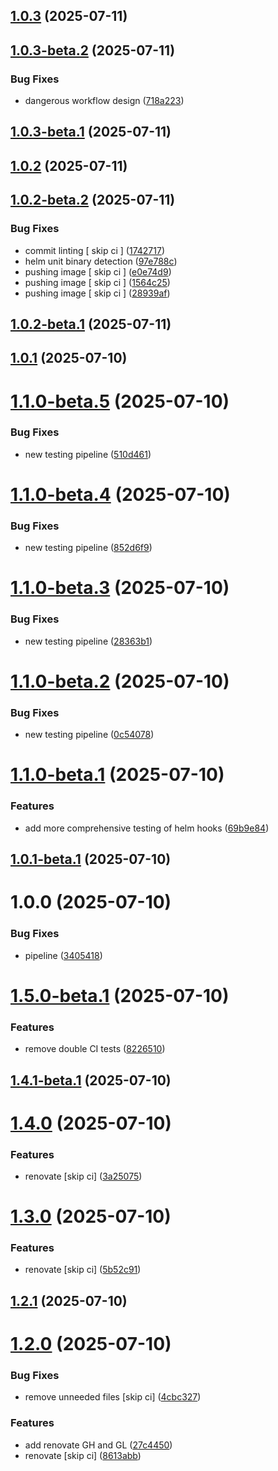 ## [1.0.3](https://github.com/jorisdejosselin/pre-commit-helm/compare/v1.0.2...v1.0.3) (2025-07-11)

## [1.0.3-beta.2](https://github.com/jorisdejosselin/pre-commit-helm/compare/v1.0.3-beta.1...v1.0.3-beta.2) (2025-07-11)


### Bug Fixes

* dangerous workflow design ([718a223](https://github.com/jorisdejosselin/pre-commit-helm/commit/718a2237cd776936f97d95d28dfe0c8f38539eda))

## [1.0.3-beta.1](https://github.com/jorisdejosselin/pre-commit-helm/compare/v1.0.2...v1.0.3-beta.1) (2025-07-11)

## [1.0.2](https://github.com/jorisdejosselin/pre-commit-helm/compare/v1.0.1...v1.0.2) (2025-07-11)

## [1.0.2-beta.2](https://github.com/jorisdejosselin/pre-commit-helm/compare/v1.0.2-beta.1...v1.0.2-beta.2) (2025-07-11)


### Bug Fixes

* commit linting [ skip ci ] ([1742717](https://github.com/jorisdejosselin/pre-commit-helm/commit/174271773574440395193a3a74bdc8dc94e6840e))
* helm unit binary detection ([97e788c](https://github.com/jorisdejosselin/pre-commit-helm/commit/97e788c39d8f252b8a64c6d0895c863bd47a9bd4))
* pushing image [ skip ci ] ([e0e74d9](https://github.com/jorisdejosselin/pre-commit-helm/commit/e0e74d900800af6537913a913eb226599ce07d7b))
* pushing image [ skip ci ] ([1564c25](https://github.com/jorisdejosselin/pre-commit-helm/commit/1564c25714e11c473192084835bb9b0d4dd772e7))
* pushing image [ skip ci ] ([28939af](https://github.com/jorisdejosselin/pre-commit-helm/commit/28939af55961faf1dda1ad6f1b860c1241dab8c4))

## [1.0.2-beta.1](https://github.com/jorisdejosselin/pre-commit-helm/compare/v1.0.1...v1.0.2-beta.1) (2025-07-11)

## [1.0.1](https://github.com/jorisdejosselin/pre-commit-helm/compare/v1.0.0...v1.0.1) (2025-07-10)

# [1.1.0-beta.5](https://github.com/jorisdejosselin/pre-commit-helm/compare/v1.1.0-beta.4...v1.1.0-beta.5) (2025-07-10)


### Bug Fixes

* new testing pipeline ([510d461](https://github.com/jorisdejosselin/pre-commit-helm/commit/510d461de1df9c2495e0e551600adc269dc132c0))

# [1.1.0-beta.4](https://github.com/jorisdejosselin/pre-commit-helm/compare/v1.1.0-beta.3...v1.1.0-beta.4) (2025-07-10)


### Bug Fixes

* new testing pipeline ([852d6f9](https://github.com/jorisdejosselin/pre-commit-helm/commit/852d6f92a5b7357591c7b0b85b3c04e094571530))

# [1.1.0-beta.3](https://github.com/jorisdejosselin/pre-commit-helm/compare/v1.1.0-beta.2...v1.1.0-beta.3) (2025-07-10)


### Bug Fixes

* new testing pipeline ([28363b1](https://github.com/jorisdejosselin/pre-commit-helm/commit/28363b1e2e715a9999e9a18d6f86daa98003d9a3))

# [1.1.0-beta.2](https://github.com/jorisdejosselin/pre-commit-helm/compare/v1.1.0-beta.1...v1.1.0-beta.2) (2025-07-10)


### Bug Fixes

* new testing pipeline ([0c54078](https://github.com/jorisdejosselin/pre-commit-helm/commit/0c540783ba80113dc1ed137a524e1a464e82ae65))

# [1.1.0-beta.1](https://github.com/jorisdejosselin/pre-commit-helm/compare/v1.0.1-beta.1...v1.1.0-beta.1) (2025-07-10)


### Features

* add more comprehensive testing of helm hooks ([69b9e84](https://github.com/jorisdejosselin/pre-commit-helm/commit/69b9e84bd683bd801476cf22e5c5802cc51bc0da))

## [1.0.1-beta.1](https://github.com/jorisdejosselin/pre-commit-helm/compare/v1.0.0...v1.0.1-beta.1) (2025-07-10)

# 1.0.0 (2025-07-10)


### Bug Fixes

* pipeline ([3405418](https://github.com/jorisdejosselin/pre-commit-helm/commit/3405418c6dfa4b933c2e902661ad347accf32f4b))

# [1.5.0-beta.1](https://github.com/jorisdejosselin/pre-commit-helm/compare/v1.4.1-beta.1...v1.5.0-beta.1) (2025-07-10)


### Features

* remove double CI tests ([8226510](https://github.com/jorisdejosselin/pre-commit-helm/commit/82265109bd624808ac5dfd98bc4def481c1bd0f9))

## [1.4.1-beta.1](https://github.com/jorisdejosselin/pre-commit-helm/compare/v1.4.0...v1.4.1-beta.1) (2025-07-10)

# [1.4.0](https://github.com/jorisdejosselin/pre-commit-helm/compare/v1.3.0...v1.4.0) (2025-07-10)


### Features

* renovate [skip ci] ([3a25075](https://github.com/jorisdejosselin/pre-commit-helm/commit/3a250751416a2c733f7638add212cf89a2d6e0fc))

# [1.3.0](https://github.com/jorisdejosselin/pre-commit-helm/compare/v1.2.1...v1.3.0) (2025-07-10)


### Features

* renovate [skip ci] ([5b52c91](https://github.com/jorisdejosselin/pre-commit-helm/commit/5b52c918f6c70eaba5f742a61eaaf796fe31644e))

## [1.2.1](https://github.com/jorisdejosselin/pre-commit-helm/compare/v1.2.0...v1.2.1) (2025-07-10)

# [1.2.0](https://github.com/jorisdejosselin/pre-commit-helm/compare/v1.1.1...v1.2.0) (2025-07-10)


### Bug Fixes

* remove unneeded files [skip ci] ([4cbc327](https://github.com/jorisdejosselin/pre-commit-helm/commit/4cbc327bd97c49f35a49f5da3632c937e33b8658))


### Features

* add renovate GH and GL ([27c4450](https://github.com/jorisdejosselin/pre-commit-helm/commit/27c4450694f03cead8671eac67d035d2d2989d3f))
* renovate [skip ci] ([8613abb](https://github.com/jorisdejosselin/pre-commit-helm/commit/8613abbf864bdce45e711c97c47ddccf928216f5))
